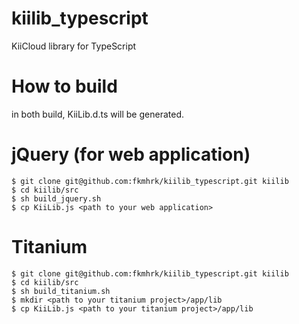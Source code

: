 kiilib_typescript
=================

KiiCloud library for TypeScript

How to build
============
in both build, KiiLib.d.ts will be generated.

# jQuery (for web application)

```
$ git clone git@github.com:fkmhrk/kiilib_typescript.git kiilib
$ cd kiilib/src
$ sh build_jquery.sh
$ cp KiiLib.js <path to your web application>
```


# Titanium

```
$ git clone git@github.com:fkmhrk/kiilib_typescript.git kiilib
$ cd kiilib/src
$ sh build_titanium.sh
$ mkdir <path to your titanium project>/app/lib
$ cp KiiLib.js <path to your titanium project>/app/lib
```
